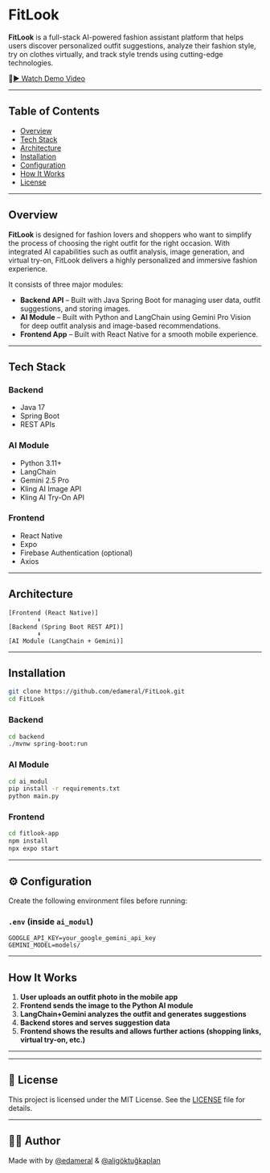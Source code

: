 #  FitLook

**FitLook** is a full-stack AI-powered fashion assistant platform that helps users discover personalized outfit suggestions, analyze their fashion style, try on clothes virtually, and track style trends using cutting-edge technologies.

📌[▶ Watch Demo Video](https://youtube.com/shorts/EXZVHKMMLDE?si=tGrBrgDE_OBIkdfH)

---

## Table of Contents

- [Overview](#overview)
- [Tech Stack](#tech-stack)
- [Architecture](#architecture)
- [Installation](#installation)
- [Configuration](#configuration)
- [How It Works](#how-it-works)
- [License](#license)

---

## Overview

**FitLook** is designed for fashion lovers and shoppers who want to simplify the process of choosing the right outfit for the right occasion. With integrated AI capabilities such as outfit analysis, image generation, and virtual try-on, FitLook delivers a highly personalized and immersive fashion experience.

It consists of three major modules:

-  **Backend API** – Built with Java Spring Boot for managing user data, outfit suggestions, and storing images.
-  **AI Module** – Built with Python and LangChain using Gemini Pro Vision for deep outfit analysis and image-based recommendations.
-  **Frontend App** – Built with React Native for a smooth mobile experience.

---

##  Tech Stack

###  Backend
- Java 17
- Spring Boot
- REST APIs

###  AI Module
- Python 3.11+
- LangChain
- Gemini 2.5 Pro
- Kling AI Image API
- Kling AI Try-On API


###  Frontend
- React Native
- Expo
- Firebase Authentication (optional)
- Axios

---

## Architecture

```text
[Frontend (React Native)]
        ⬇️
[Backend (Spring Boot REST API)]
        ⬇️
[AI Module (LangChain + Gemini)]
```



---

## Installation

```bash
git clone https://github.com/edameral/FitLook.git
cd FitLook
```

### Backend
```bash
cd backend
./mvnw spring-boot:run
```

### AI Module
```bash
cd ai_modul
pip install -r requirements.txt
python main.py
```

### Frontend
```bash
cd fitlook-app
npm install
npx expo start
```

---

## ⚙️ Configuration

Create the following environment files before running:

### `.env` (inside `ai_modul`)
```env
GOOGLE_API_KEY=your_google_gemini_api_key
GEMINI_MODEL=models/

```



---

## How It Works

1. **User uploads an outfit photo in the mobile app**
2. **Frontend sends the image to the Python AI module**
3. **LangChain+Gemini analyzes the outfit and generates suggestions**
4. **Backend stores and serves suggestion data**
5. **Frontend shows the results and allows further actions (shopping links, virtual try-on, etc.)**

---

---


## 📄 License

This project is licensed under the MIT License. See the [LICENSE](LICENSE) file for details.

---

## 🙋‍♀️ Author

Made with by [@edameral](https://github.com/edameral) & [@aligöktuğkaplan](https://github.com/goktugkaplan)
